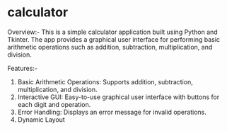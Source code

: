 # calculator
Overview:-
This is a simple calculator application built using Python and Tkinter. The app provides a graphical user interface for performing basic arithmetic operations such as addition, subtraction, multiplication, and division.

Features:-
1. Basic Arithmetic Operations: Supports addition, subtraction, multiplication, and division.
2. Interactive GUI: Easy-to-use graphical user interface with buttons for each digit and operation.
3. Error Handling: Displays an error message for invalid operations.
4. Dynamic Layout
